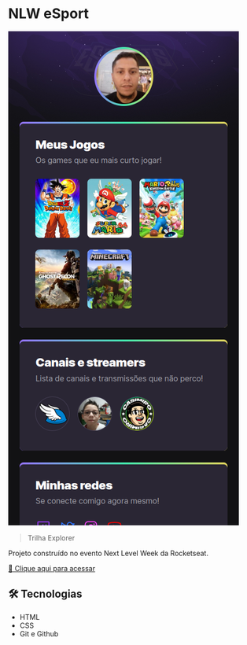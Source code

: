 # NLW eSport

![preview](./.github/preview.png)

> Trilha Explorer

Projeto construído no evento Next Level Week da Rocketseat.

[🔗 Clique aqui para acessar](https://eliastropz.github.io/nlw-esports-explorer/)

## 🛠️ Tecnologias

- HTML
- CSS
- Git e Github